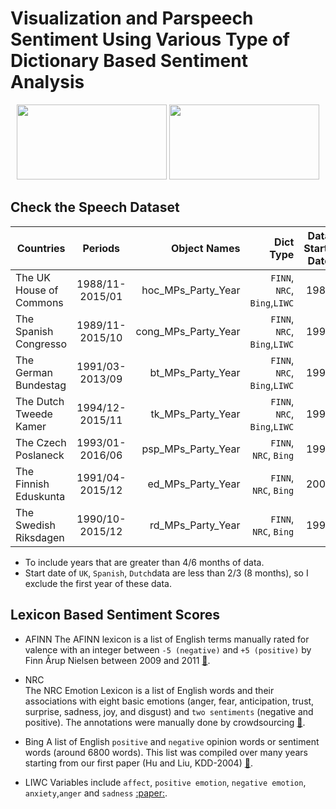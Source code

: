 # Visualization and Parspeech Sentiment Using Various Type of Dictionary Based Sentiment Analysis 

<p align="center">
  <img width="240" height= "120" src="https://raw.githack.com/yl17124/yl17124.github.io/master/images/hoc_NRC.gif">
  <img width="240" height= "120" src="https://raw.githack.com/yl17124/yl17124.github.io/master/images/bt_NRC.gif">
</p>




## Check the Speech Dataset

| Countries               |     Periods     |     Object Names    |          Dict Type          | Data Start-Date |    
|-------------------------|:---------------:|--------------------:|----------------------------:|:---------------:|
| The UK House of Commons | 1988/11-2015/01 | hoc_MPs_Party_Year  |`FINN`, `NRC`, `Bing`,`LIWC` |       1989    	|
| The Spanish Congresso   | 1989/11-2015/10 | cong_MPs_Party_Year |`FINN`, `NRC`, `Bing`,`LIWC` |       1990      |
| The German Bundestag    | 1991/03-2013/09 | bt_MPs_Party_Year   |`FINN`, `NRC`, `Bing`,`LIWC` |       1991      |
| The Dutch Tweede Kamer  | 1994/12-2015/11 | tk_MPs_Party_Year   |`FINN`, `NRC`, `Bing`,`LIWC` |       1995      |
| The Czech Poslaneck     | 1993/01-2016/06 | psp_MPs_Party_Year  |`FINN`, `NRC`, `Bing`        |       1993      |
| The Finnish Eduskunta   | 1991/04-2015/12 | ed_MPs_Party_Year   |`FINN`, `NRC`, `Bing`        |       2009      |
| The Swedish Riksdagen   | 1990/10-2015/12 | rd_MPs_Party_Year   |`FINN`, `NRC`, `Bing`        |       1992      |
- To include years that are greater than 4/6 months of data.
- Start date of `UK`, `Spanish`, `Dutch`data are less than  2/3 (8 months), so I exclude the first year of these data. 



## Lexicon Based Sentiment Scores
- AFINN 
The AFINN lexicon is a list of English terms manually rated for valence with an integer between `-5 (negative)` and `+5 (positive)` by Finn Årup Nielsen between 2009 and 2011 [:link:](https://github.com/fnielsen/afinn). 

- NRC    
The NRC Emotion Lexicon is a list of English words and their associations with eight basic emotions (anger, fear, anticipation, trust, surprise, sadness, joy, and disgust) and `two sentiments` (negative and positive). The annotations were manually done by crowdsourcing [:link:](http://saifmohammad.com/WebPages/NRC-Emotion-Lexicon.htm).

- Bing
A list of English `positive` and `negative` opinion words or sentiment words (around 6800 words). This list was compiled over many years starting from our first paper (Hu and Liu, KDD-2004) [:link:](https://www.cs.uic.edu/~liub/FBS/sentiment-analysis.html). 

- LIWC
Variables include `affect`, `positive emotion`, `negative emotion`, `anxiety`,`anger` and `sadness` [:paper:](https://repositories.lib.utexas.edu/bitstream/handle/2152/31333/LIWC2015_LanguageManual.pdf).
